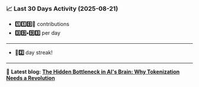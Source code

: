 <!--START_STATS-->
### 📈 Last 30 Days Activity (2025-08-21)  
- **1️⃣1️⃣9️⃣🎱** contributions  
- **3️⃣9️⃣•9️⃣3️⃣** per day
---
- **🎱2️⃣** day streak!
---
📝 **Latest blog:** [**The Hidden Bottleneck in AI's Brain: Why Tokenization Needs a Revolution**](https://andriak.com/blog/tokenization-revolution)
<!--END_STATS-->
